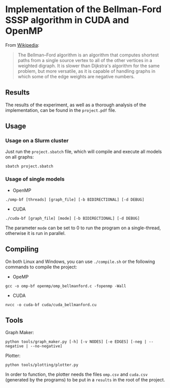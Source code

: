 # Implementation of the Bellman-Ford SSSP algorithm in CUDA and OpenMP

From [Wikipedia](https://en.wikipedia.org/wiki/Bellman%E2%80%93Ford_algorithm):

> The Bellman–Ford algorithm is an algorithm that computes shortest paths from a single source vertex to all of the other vertices in a weighted digraph.
> It is slower than Dijkstra's algorithm for the same problem, but more versatile, as it is capable of handling graphs in which some of the edge weights are negative numbers.

## Results
The results of the experiment, as well as a thorough analysis of the implementation, can be found in the `project.pdf` file.

## Usage
### Usage on a Slurm cluster
Just run the `project.sbatch` file, which will compile and execute all models on all graphs:
```
sbatch project.sbatch
```

### Usage of single models
- OpenMP
```
./omp-bf [threads] [graph_file] [-b BIDIRECTIONAL] [-d DEBUG]
```
- CUDA
```
./cuda-bf [graph_file] [mode] [-b BIDIRECTIONAL] [-d DEBUG]
```
The parameter `mode` can be set to 0 to run the program on a single-thread, otherwise it is run in parallel.

## Compiling
On both Linux and Windows, you can use `./compile.sh` or the following commands to compile the project:
- OpeMP
```
gcc -o omp-bf openmp/omp_bellmanford.c -fopenmp -Wall
```
- CUDA
```
nvcc -o cuda-bf cuda/cuda_bellmanford.cu
```

## Tools
Graph Maker:
```
python tools/graph_maker.py [-h] [-v NODES] [-e EDGES] [-neg | --negative | --no-negative]
```

Plotter:
```
python tools/plotting/plotter.py
```
In order to function, the plotter needs the files `omp.csv` and `cuda.csv` (generated by the programs) to be put in a `results` in the root of the project.
